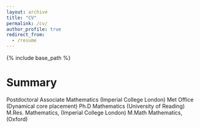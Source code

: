 ```yaml
---
layout: archive
title: "CV"
permalink: /cv/
author_profile: true
redirect_from:
  - /resume
---
```


{% include base_path %}

Summary
======
Postdoctoral Associate Mathematics (Imperial College London)
Met Office (Dynamical core placement)
Ph.D Mathematics (University of Reading)
M.Res. Mathematics, (Imperial College London)
M.Math Mathematics, (Oxford)